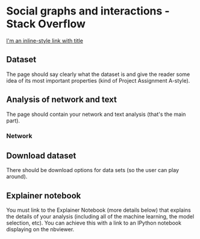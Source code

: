 # Social graphs and interactions - Stack Overflow
[I'm an inline-style link with title](https://nbviewer.jupyter.org/github/MadsVSChristensen/socialgraphs-project/blob/master/Project-assignment.ipynb "Explainer notebook")

## Dataset
The page should say clearly what the dataset is and give the reader some idea of its most important properties (kind of Project Assignment A-style).

## Analysis of network and text
The page should contain your network and text analysis (that's the main part).

### Network


## Download dataset
There should be download options for data sets (so the user can play around).

## Explainer notebook
You must link to the Explainer Notebook (more details below) that explains the details of your analysis (including all of the machine learning, the model selection, etc). You can achieve this with a link to an IPython notebook displaying on the nbviewer.

